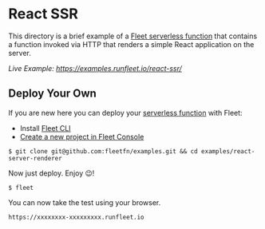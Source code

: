 # React SSR

This directory is a brief example of a [Fleet serverless function](https://fleetfn.com/function) that contains a function invoked via HTTP that renders a simple React application on the server.

_Live Example: https://examples.runfleet.io/react-ssr/_

## Deploy Your Own

If you are new here you can deploy your [serverless function](https://fleetfn.com/function) with Fleet:

- Install [Fleet CLI](https://fleetfn.com/docs/fleet-cli.html)
- [Create a new project in Fleet Console](https://console.fleetfn.com/)

```shell
$ git clone git@github.com:fleetfn/examples.git && cd examples/react-server-renderer
```

Now just deploy. Enjoy 😉!

```shell
$ fleet
```

You can now take the test using your browser.

```
https://xxxxxxxx-xxxxxxxxx.runfleet.io
```